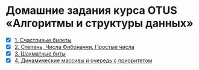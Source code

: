 # Домашние задания курса OTUS «Алгоритмы и структуры данных»

- [x] [1. Счастливые билеты](hw01/)
- [x] [2. Степень, Числа Фибоначчи, Простые числа](hw02/)
- [x] [3. Шахматные биты](hw03/)
- [x] [4. Динамические массивы и очередь с приоритетом](hw04/)
